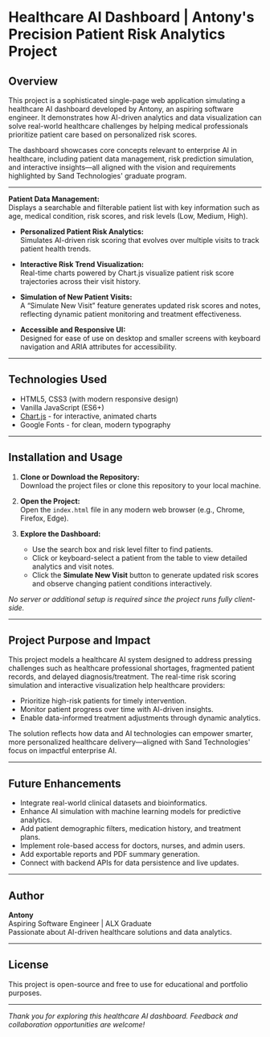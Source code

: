 # Healthcare AI Dashboard | Antony's Precision Patient Risk Analytics Project

## Overview

This project is a sophisticated single-page web application simulating a healthcare AI dashboard developed by Antony, an aspiring software engineer. It demonstrates how AI-driven analytics and data visualization can solve real-world healthcare challenges by helping medical professionals prioritize patient care based on personalized risk scores.

The dashboard showcases core concepts relevant to enterprise AI in healthcare, including patient data management, risk prediction simulation, and interactive insights—all aligned with the vision and requirements highlighted by Sand Technologies' graduate program.

---

 **Patient Data Management:**  
  Displays a searchable and filterable patient list with key information such as age, medical condition, risk scores, and risk levels (Low, Medium, High).

- **Personalized Patient Risk Analytics:**  
  Simulates AI-driven risk scoring that evolves over multiple visits to track patient health trends.

- **Interactive Risk Trend Visualization:**  
  Real-time charts powered by Chart.js visualize patient risk score trajectories across their visit history.

- **Simulation of New Patient Visits:**  
  A “Simulate New Visit” feature generates updated risk scores and notes, reflecting dynamic patient monitoring and treatment effectiveness.

- **Accessible and Responsive UI:**  
  Designed for ease of use on desktop and smaller screens with keyboard navigation and ARIA attributes for accessibility.

---

## Technologies Used

- HTML5, CSS3 (with modern responsive design)
- Vanilla JavaScript (ES6+)
- [Chart.js](https://www.chartjs.org/) - for interactive, animated charts
- Google Fonts - for clean, modern typography

---

## Installation and Usage

1. **Clone or Download the Repository:**  
   Download the project files or clone this repository to your local machine.

2. **Open the Project:**  
   Open the `index.html` file in any modern web browser (e.g., Chrome, Firefox, Edge).

3. **Explore the Dashboard:**  
   - Use the search box and risk level filter to find patients.
   - Click or keyboard-select a patient from the table to view detailed analytics and visit notes.
   - Click the **Simulate New Visit** button to generate updated risk scores and observe changing patient conditions interactively.

_No server or additional setup is required since the project runs fully client-side._

---

## Project Purpose and Impact

This project models a healthcare AI system designed to address pressing challenges such as healthcare professional shortages, fragmented patient records, and delayed diagnosis/treatment. The real-time risk scoring simulation and interactive visualization help healthcare providers:

- Prioritize high-risk patients for timely intervention.
- Monitor patient progress over time with AI-driven insights.
- Enable data-informed treatment adjustments through dynamic analytics.

The solution reflects how data and AI technologies can empower smarter, more personalized healthcare delivery—aligned with Sand Technologies' focus on impactful enterprise AI.

---

## Future Enhancements

- Integrate real-world clinical datasets and bioinformatics.
- Enhance AI simulation with machine learning models for predictive analytics.
- Add patient demographic filters, medication history, and treatment plans.
- Implement role-based access for doctors, nurses, and admin users.
- Add exportable reports and PDF summary generation.
- Connect with backend APIs for data persistence and live updates.

---

## Author

**Antony**  
Aspiring Software Engineer | ALX Graduate  
Passionate about AI-driven healthcare solutions and data analytics.

---

## License

This project is open-source and free to use for educational and portfolio purposes.

---

*Thank you for exploring this healthcare AI dashboard. Feedback and collaboration opportunities are welcome!*

